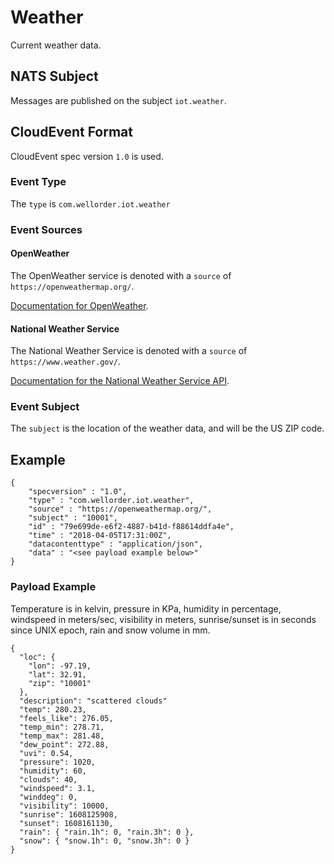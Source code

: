 # Weather

Current weather data.

## NATS Subject

Messages are published on the subject `iot.weather`.

## CloudEvent Format

CloudEvent spec version `1.0` is used.

### Event Type

The `type` is `com.wellorder.iot.weather`

### Event Sources

#### OpenWeather

The OpenWeather service is denoted with a `source` of `https://openweathermap.org/`.

[Documentation for OpenWeather](https://openweathermap.org/api).

#### National Weather Service

The National Weather Service is denoted with a `source` of `https://www.weather.gov/`.

[Documentation for the National Weather Service API](https://www.weather.gov/documentation/services-web-api).

### Event Subject

The `subject` is the location of the weather data, and will be the US ZIP code.

## Example

```
{
    "specversion" : "1.0",
    "type" : "com.wellorder.iot.weather",
    "source" : "https://openweathermap.org/",
    "subject" : "10001",
    "id" : "79e699de-e6f2-4887-b41d-f88614ddfa4e",
    "time" : "2018-04-05T17:31:00Z",
    "datacontenttype" : "application/json",
    "data" : "<see payload example below>"
}
```

### Payload Example

Temperature is in kelvin, pressure in KPa, humidity in percentage, windspeed in meters/sec, visibility in meters, sunrise/sunset is in seconds since UNIX epoch, rain and snow volume in mm.

```
{
  "loc": {
    "lon": -97.19,
    "lat": 32.91,
    "zip": "10001"
  },
  "description": "scattered clouds"
  "temp": 280.23,
  "feels_like": 276.05,
  "temp_min": 278.71,
  "temp_max": 281.48,
  "dew_point": 272.88,
  "uvi": 0.54,
  "pressure": 1020,
  "humidity": 60,
  "clouds": 40,
  "windspeed": 3.1,
  "winddeg": 0,
  "visibility": 10000,
  "sunrise": 1608125908,
  "sunset": 1608161130,
  "rain": { "rain.1h": 0, "rain.3h": 0 },
  "snow": { "snow.1h": 0, "snow.3h": 0 }
}
```
